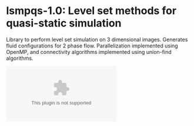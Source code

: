 # lsmpqs-1.0: Level set methods for quasi-static simulation

Library to perform level set simulation on 3 dimensional images. Generates fluid configurations for 2 phase flow.
Parallelization implemented using OpenMP, and connectivity algorithms implemented using union-find algorithms.

![Example of a level set simulation in a rhomboid pore, with contact angle 10 degrees](./data/40ca10_geom_view1.eps)




